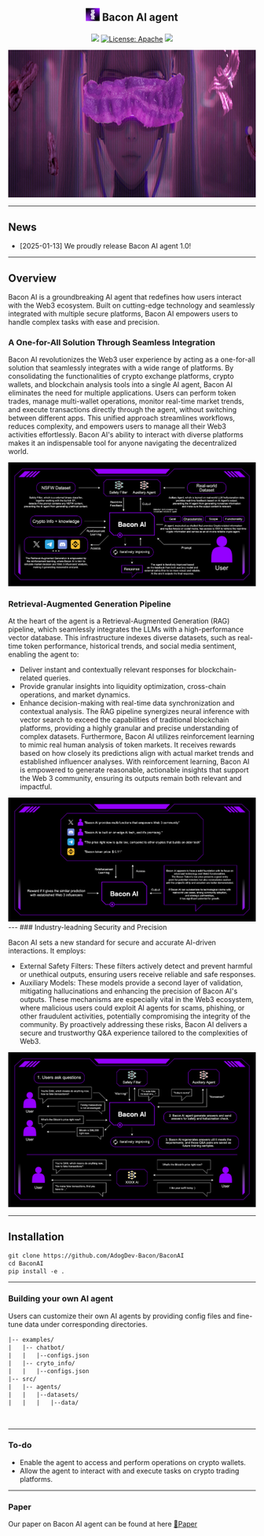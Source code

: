 <div align="center">

## <p align="center"><img src='./figures/logo.png' width="28" height="26"> Bacon AI agent </p>

<p align="center">

[//]: # (<a href="">[🤖Project]</a>)

[//]: # (<a href="">[📝Docs]</a>)

[//]: # (<a href="#overview">[🌟Overview]</a>)
</p>

![](https://img.shields.io/badge/version-v1.0.0-yellow)
[![License: Apache](https://img.shields.io/badge/License-Apache2.0-blue.svg)](https://opensource.org/license/apache-2-0)
![](https://img.shields.io/github/last-commit/aiwaves-cn/agents?color=green)


<img src='./figures/banner.png' width="900" height="300">

---

</div>


## News
- [2025-01-13] We proudly release Bacon AI agent 1.0!
---

## Overview

Bacon AI is a groundbreaking AI agent that redefines how users interact with the Web3 ecosystem. Built on cutting-edge technology and seamlessly integrated with multiple secure platforms, Bacon AI empowers users to handle complex tasks with ease and precision.

### A One-for-All Solution Through Seamless Integration
Bacon AI revolutionizes the Web3 user experience by acting as a one-for-all solution that seamlessly integrates with a wide range of platforms. By consolidating the functionalities of crypto exchange platforms, crypto wallets, and blockchain analysis tools into a single AI agent, Bacon AI eliminates the need for multiple applications. Users can perform token trades, manage multi-wallet operations, monitor real-time market trends, and execute transactions directly through the agent, without switching between different apps. This unified approach streamlines workflows, reduces complexity, and empowers users to manage all their Web3 activities effortlessly. Bacon AI's ability to interact with diverse platforms makes it an indispensable tool for anyone navigating the decentralized world.

<img src='./figures/Bacon_AI_2.0.drawio.png'>


### Retrieval-Augmented Generation Pipeline

At the heart of the agent is a Retrieval-Augmented Generation (RAG) pipeline, which seamlessly integrates the LLMs with a high-performance vector database. This infrastructure indexes diverse datasets, such as real-time token performance, historical trends, and social media sentiment, enabling the agent to:
-   Deliver instant and contextually relevant responses for blockchain-related queries.
- Provide granular insights into liquidity optimization, cross-chain operations, and market dynamics.
- Enhance decision-making with real-time data synchronization and contextual analysis.
The RAG pipeline synergizes neural inference with vector search to exceed the capabilities of traditional blockchain platforms, providing a highly granular and precise understanding of complex datasets. Furthermore, Bacon AI utilizes reinforcement learning to mimic real human analysis of token markets. It receives rewards based on how closely its predictions align with actual market trends and established influencer analyses. With reinforcement learning, Bacon AI is empowered to generate reasonable, actionable insights that support the Web 3 community, ensuring its outputs remain both relevant and impactful.


<img src='./figures/Bacon_AI_RAG.drawio.png'>
---
### Industry-leadning Security and Precision 

Bacon AI sets a new standard for secure and accurate AI-driven interactions. It employs:
-   External Safety Filters: These filters actively detect and prevent harmful or unethical outputs, ensuring users receive reliable and safe responses.
-   Auxiliary Models: These models provide a second layer of validation, mitigating hallucinations and enhancing the precision of Bacon AI's outputs.
These mechanisms are especially vital in the Web3 ecosystem, where malicious users could exploit AI agents for scams, phishing, or other fraudulent activities, potentially compromising the integrity of the community. By proactively addressing these risks, Bacon AI delivers a secure and trustworthy Q&A experience tailored to the complexities of Web3. 

<img src='./figures/Bacon_AI_safety.drawio.png'>

---
## Installation
```
git clone https://github.com/AdogDev-Bacon/BaconAI
cd BaconAI
pip install -e .
```

---
### Building your own AI agent

Users can customize their own AI agents by providing config files and fine-tune data under corresponding directories.
```
|-- examples/
|   |-- chatbot/
|   |   |--configs.json
|   |-- cryto_info/
|   |   |--configs.json
|-- src/
|   |-- agents/
|   |   |--datasets/
|   |   |   |--data/

        
```
---
### To-do
- Enable the agent to access and perform operations on crypto wallets.
- Allow the agent to interact with and execute tasks on crypto trading platforms.
---

### Paper
Our paper on Bacon AI agent can be found at here [📄Paper](files/Bacon_AI-2.pdf)






